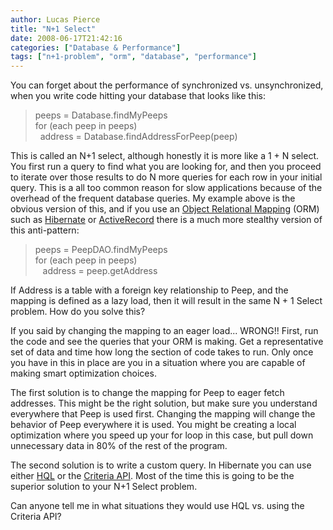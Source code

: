 ```yaml
---
author: Lucas Pierce
title: "N+1 Select"
date: 2008-06-17T21:42:16
categories: ["Database & Performance"]
tags: ["n+1-problem", "orm", "database", "performance"]
---
```


You can forget about the performance of synchronized vs. unsynchronized, when you write code hitting your database that looks like this:

> peeps = Database.findMyPeeps  
> for (each peep in peeps)  
>   address = Database.findAddressForPeep(peep)

This is called an N+1 select, although honestly it is more like a 1 + N select. You first run a query to find what you are looking for, and then you proceed to iterate over those results to do N more queries for each row in your initial query. This is a all too common reason for slow applications because of the overhead of the frequent database queries. My example above is the obvious version of this, and if you use an [Object Relational Mapping](http://en.wikipedia.org/wiki/Object-relational_mapping) (ORM) such as [Hibernate](http://www.hibernate.org/hib_docs/v3/reference/en/html/) or [ActiveRecord](http://ar.rubyonrails.com/) there is a much more stealthy version of this anti-pattern:

> peeps = PeepDAO.findMyPeeps  
> for (each peep in peeps)  
>    address = peep.getAddress

If Address is a table with a foreign key relationship to Peep, and the mapping is defined as a lazy load, then it will result in the same N + 1 Select problem. How do you solve this?

If you said by changing the mapping to an eager load... WRONG!! First, run the code and see the queries that your ORM is making. Get a representative set of data and time how long the section of code takes to run. Only once you have in this in place are you in a situation where you are capable of making smart optimization choices.

The first solution is to change the mapping for Peep to eager fetch addresses. This might be the right solution, but make sure you understand everywhere that Peep is used first. Changing the mapping will change the behavior of Peep everywhere it is used. You might be creating a local optimization where you speed up your for loop in this case, but pull down unnecessary data in 80% of the rest of the program.

The second solution is to write a custom query. In Hibernate you can use either [HQL](http://www.hibernate.org/hib_docs/reference/en/html/queryhql.html) or the [Criteria API](http://www.hibernate.org/hib_docs/reference/en/html/querycriteria.html). Most of the time this is going to be the superior solution to your N+1 Select problem.

Can anyone tell me in what situations they would use HQL vs. using the Criteria API?